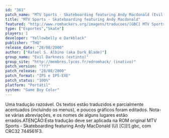 ```yaml
---
id: "361"
patch_name: "MTV Sports - Skateboarding featuring Andy Macdonald (Evil Darkness)"
title: "MTV Sports - Skateboarding featuring Andy Macdonald"
featured: "http://www.romhackers.org/imagens/traducoes/[GBC] MTV Sports - Skateboarding featuring Andy Macdonald - Evil Darkness - 1.png"
type: ["Esportes","Skate"]
players: 1
developer: "Yellowbelly e Darkblack"
publisher: "THQ"
release_date: "28/08/2000"
author: ["Rafael S. Albino (aka Dark_Blade)"]
group_name: "Evil Darkness (extinto)"
group_site: "http://membres.lycos.fr/edromhack/ (inativo)"
patch_version: "???"
patch_release: "28/08/2000"
patch_format: "IPS e IPS-EXE"
patch_status: "100%"
platform: "Portátil"
system: "Game Boy Color"
---
```


Uma tradução razoável. Os textos estão traduzidos e parcialmente acentuados (incluindo os menus), e poucos gráficos foram editados. Nota-se várias abreviações, e os nomes de alguns lugares estão errados.ATENÇÃO:Esta tradução deve ser aplicada na ROM original MTV Sports - Skateboarding featuring Andy MacDonald (U) [C][!].gbc, com CRC32 744561F3.